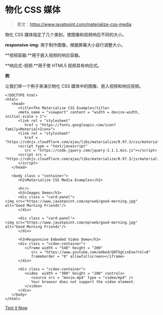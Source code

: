 # 物化 CSS 媒体

> 原文：<https://www.javatpoint.com/materialize-css-media>

物化 CSS 媒体指定了几个类别，使图像和视频响应不同的大小。

**responsive-img:** 用于制作图像，根据屏幕大小自行调整大小。

**视频容器:**用于嵌入视频的响应容器。

**响应式-视频:**用于使 HTML5 视频具有响应式。

**例**

让我们举一个例子来演示物化 CSS 媒体中的图像、嵌入视频和响应视频。

```
<!DOCTYPE html>
<html>
   <head>
      <title>The Materialize CSS Example</title>
      <meta name = "viewport" content = "width = device-width, initial-scale = 1">      
      <link rel = "stylesheet"
         href = "https://fonts.googleapis.com/icon?family=Material+Icons">
      <link rel = "stylesheet"
         href = "https://cdnjs.cloudflare.com/ajax/libs/materialize/0.97.3/css/materialize.min.css">
      <script type = "text/javascript"
         src = "https://code.jquery.com/jquery-2.1.1.min.js"></script>           
      <script src = "https://cdnjs.cloudflare.com/ajax/libs/materialize/0.97.3/js/materialize.min.js">
      </script>             
   </head>

   <body class = "container"> 
      <h2>Materialize CSS Media Examples</h2>

      <hr/>
      <h3>Images Demo</h3>
      <div class = "card-panel">
<img src="https://www.javatpoint.com/oprweb/good-morning.jpg" alt="Good Morning Friends"/>  	
      </div>

      <div class = "card-panel">
<img src="https://www.javatpoint.com/oprweb/good-morning.jpg" alt="Good Morning Friends"/>  	 
      </div>

      <h3>Responsive Embeded Video Demo</h3>
      <div class = "video-container">
         <iframe width = "540" height = "200"
            src = "https://www.youtube.com/embed/Q8TXgCzxEnw?rel=0"
            frameborder = "0" allowfullscreen></iframe>
      </div>

      <div class = "video-container">
         <video  width = "300" height = "200" controls>
            <source src = "movie.mp4" type = "video/mp4" />
            Your browser does not support the video element.
         </video>
      </div>
   </body>
</html>

```

[Test it Now](https://www.javatpoint.com/oprweb/test.jsp?filename=materializecssmedia1)